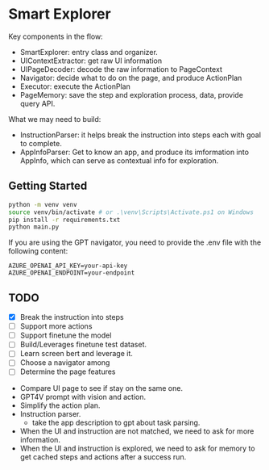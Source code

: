 # Smart Explorer

Key components in the flow:
- SmartExplorer: entry class and organizer.
- UIContextExtractor: get raw UI information
- UIPageDecoder: decode the raw information to PageContext
- Navigator: decide what to do on the page, and produce ActionPlan
- Executor: execute the ActionPlan
- PageMemory: save the step and exploration process, data, provide query API.

What we may need to build:

- InstructionParser: it helps break the instruction into steps each with goal to complete.
- AppInfoParser: Get to know an app, and produce its imformation into AppInfo, which can serve as contextual info for exploration.

## Getting Started

```bash
python -m venv venv
source venv/bin/activate # or .\venv\Scripts\Activate.ps1 on Windows
pip install -r requirements.txt
python main.py
```

If you are using the GPT navigator, you need to provide the .env file with the following content:

```properties
AZURE_OPENAI_API_KEY=your-api-key
AZURE_OPENAI_ENDPOINT=your-endpoint
```
## TODO

- [x] Break the instruction into steps
- [ ] Support more actions
- [ ] Support finetune the model
- [ ] Build/Leverages finetune test dataset.
- [ ] Learn screen bert and leverage it.
- [ ] Choose a navigator among
- [ ] Determine the page features
- Compare UI page to see if stay on the same one.
- GPT4V prompt with vision and action.
- Simplify the action plan.
- Instruction parser.
  - take the app description to gpt about task parsing.
- When the UI and instruction are not matched, we need to ask for more information.
- When the UI and instruction is explored, we need to ask for memory to get cached steps and actions after a success run.


